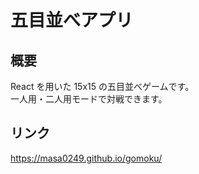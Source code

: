 # 五目並べアプリ

## 概要
React を用いた 15x15 の五目並べゲームです。  
一人用・二人用モードで対戦できます。

## リンク
https://masa0249.github.io/gomoku/